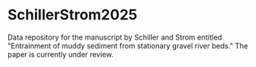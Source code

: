 # SchillerStrom2025
Data repository for the manuscript by Schiller and Strom entitled "Entrainment of muddy sediment from stationary gravel river beds." The paper is currently under review.
